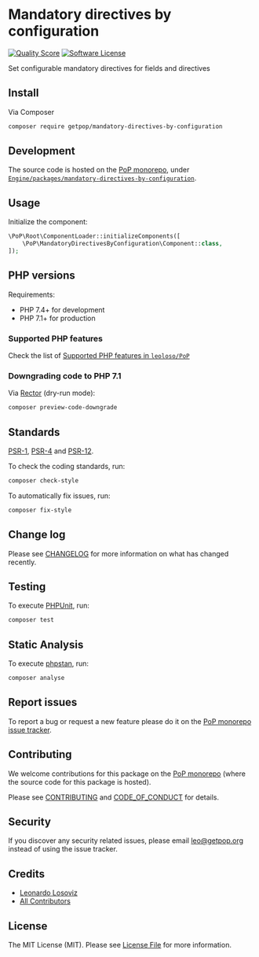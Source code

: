 # Mandatory directives by configuration

<!-- [![Build Status][ico-travis]][link-travis] -->
[![Quality Score][ico-code-quality]][link-code-quality]
[![Software License][ico-license]](LICENSE.md)

<!--
[![Latest Version on Packagist][ico-version]][link-packagist]
[![Coverage Status][ico-scrutinizer]][link-scrutinizer]
[![Total Downloads][ico-downloads]][link-downloads]
-->

Set configurable mandatory directives for fields and directives

## Install

Via Composer

``` bash
composer require getpop/mandatory-directives-by-configuration
```

## Development

The source code is hosted on the [PoP monorepo](https://github.com/leoloso/PoP), under [`Engine/packages/mandatory-directives-by-configuration`](https://github.com/leoloso/PoP/tree/master/layers/Engine/packages/mandatory-directives-by-configuration).

## Usage

Initialize the component:

``` php
\PoP\Root\ComponentLoader::initializeComponents([
    \PoP\MandatoryDirectivesByConfiguration\Component::class,
]);
```

## PHP versions

Requirements:

- PHP 7.4+ for development
- PHP 7.1+ for production

### Supported PHP features

Check the list of [Supported PHP features in `leoloso/PoP`](https://github.com/leoloso/PoP/#supported-php-features)

### Downgrading code to PHP 7.1

Via [Rector](https://github.com/rectorphp/rector) (dry-run mode):

```bash
composer preview-code-downgrade
```

## Standards

[PSR-1](https://www.php-fig.org/psr/psr-1), [PSR-4](https://www.php-fig.org/psr/psr-4) and [PSR-12](https://www.php-fig.org/psr/psr-12).

To check the coding standards, run:

``` bash
composer check-style
```

To automatically fix issues, run:

``` bash
composer fix-style
```

## Change log

Please see [CHANGELOG](CHANGELOG.md) for more information on what has changed recently.

## Testing

To execute [PHPUnit](https://phpunit.de/), run:

``` bash
composer test
```

## Static Analysis

To execute [phpstan](https://github.com/phpstan/phpstan), run:

``` bash
composer analyse
```

## Report issues

To report a bug or request a new feature please do it on the [PoP monorepo issue tracker](https://github.com/leoloso/PoP/issues).

## Contributing

We welcome contributions for this package on the [PoP monorepo](https://github.com/leoloso/PoP) (where the source code for this package is hosted).

Please see [CONTRIBUTING](CONTRIBUTING.md) and [CODE_OF_CONDUCT](CODE_OF_CONDUCT.md) for details.

## Security

If you discover any security related issues, please email leo@getpop.org instead of using the issue tracker.

## Credits

- [Leonardo Losoviz][link-author]
- [All Contributors][link-contributors]

## License

The MIT License (MIT). Please see [License File](LICENSE.md) for more information.

[ico-version]: https://img.shields.io/packagist/v/getpop/mandatory-directives-by-configuration.svg?style=flat-square
[ico-license]: https://img.shields.io/badge/license-MIT-brightgreen.svg?style=flat-square
[ico-travis]: https://img.shields.io/travis/getpop/mandatory-directives-by-configuration/master.svg?style=flat-square
[ico-scrutinizer]: https://img.shields.io/scrutinizer/coverage/g/getpop/mandatory-directives-by-configuration.svg?style=flat-square
[ico-code-quality]: https://img.shields.io/scrutinizer/g/getpop/mandatory-directives-by-configuration.svg?style=flat-square
[ico-downloads]: https://img.shields.io/packagist/dt/getpop/mandatory-directives-by-configuration.svg?style=flat-square

[link-packagist]: https://packagist.org/packages/getpop/mandatory-directives-by-configuration
[link-travis]: https://travis-ci.org/getpop/mandatory-directives-by-configuration
[link-scrutinizer]: https://scrutinizer-ci.com/g/getpop/mandatory-directives-by-configuration/code-structure
[link-code-quality]: https://scrutinizer-ci.com/g/getpop/mandatory-directives-by-configuration
[link-downloads]: https://packagist.org/packages/getpop/mandatory-directives-by-configuration
[link-author]: https://github.com/leoloso
[link-contributors]: ../../../../../../contributors
